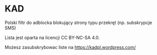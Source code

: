 # KAD
Polski filtr do adblocka blokujący strony typu przekręt (np. subskrypcje SMS)

Lista jest oparta na licencji CC BY-NC-SA 4.0.

Możesz zasubskrybowac liste na https://kadpl.wordpress.com/
